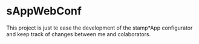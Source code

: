 # sAppWebConf
This project is just te ease the development of the stamp*App configurator and keep track of changes between me and colaborators.

